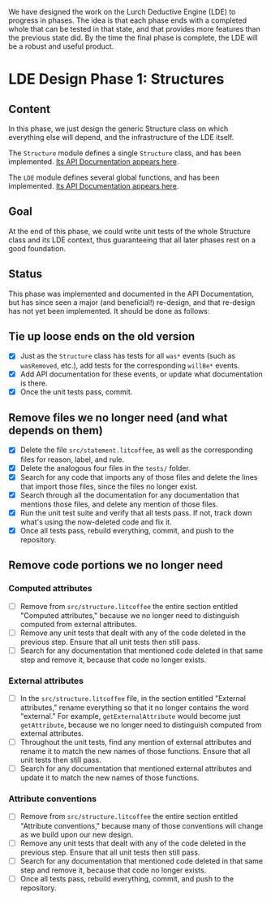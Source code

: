 
We have designed the work on the Lurch Deductive Engine (LDE) to progress in
phases.  The idea is that each phase ends with a completed whole that can be
tested in that state, and that provides more features than the previous
state did.  By the time the final phase is complete, the LDE will be a
robust and useful product.

# LDE Design Phase 1: Structures

## Content

In this phase, we just design the generic Structure class on which
everything else will depend, and the infrastructure of the LDE itself.

The `Structure` module defines a single `Structure` class, and has been
implemented. [Its API Documentation appears here](api-structures.md).

The `LDE` module defines several global functions, and has been implemented.
[Its API Documentation appears here](api-lde.md).

## Goal

At the end of this phase, we could write unit tests of the whole Structure
class and its LDE context, thus guaranteeing that all later phases rest on a
good foundation.

## Status

This phase was implemented and documented in the API Documentation, but has
since seen a major (and beneficial!) re-design, and that re-design has not
yet been implemented.  It should be done as follows:

## Tie up loose ends on the old version

 * [x] Just as the `Structure` class has tests for all `was*` events (such
   as `wasRemoved`, etc.), add tests for the corresponding `willBe*` events.
 * [x] Add API documentation for these events, or update what documentation
   is there.
 * [x] Once the unit tests pass, commit.

## Remove files we no longer need (and what depends on them)

 * [x] Delete the file `src/statement.litcoffee`, as well as the
   corresponding files for reason, label, and rule.
 * [x] Delete the analogous four files in the `tests/` folder.
 * [x] Search for any code that imports any of those files and delete the
   lines that import those files, since the files no longer exist.
 * [x] Search through all the documentation for any documentation that
   mentions those files, and delete any mention of those files.
 * [x] Run the unit test suite and verify that all tests pass.  If not,
   track down what's using the now-deleted code and fix it.
 * [x] Once all tests pass, rebuild everything, commit, and push to the
   repository.

## Remove code portions we no longer need

### Computed attributes

 * [ ] Remove from `src/structure.litcoffee` the entire section entitled
   "Computed attributes," because we no longer need to distinguish computed
   from external attributes.
 * [ ] Remove any unit tests that dealt with any of the code deleted in the
   previous step.  Ensure that all unit tests then still pass.
 * [ ] Search for any documentation that mentioned code deleted in that same
   step and remove it, because that code no longer exists.

### External attributes

 * [ ] In the `src/structure.litcoffee` file, in the section entitled
   "External attributes," rename everything so that it no longer contains
   the word "external."  For example, `getExternalAttribute` would become
   just `getAttribute`, because we no longer need to distinguish computed
   from external attributes.
 * [ ] Throughout the unit tests, find any mention of external attributes
   and rename it to match the new names of those functions.  Ensure that all
   unit tests then still pass.
 * [ ] Search for any documentation that mentioned external attributes and
   update it to match the new names of those functions.

### Attribute conventions

 * [ ] Remove from `src/structure.litcoffee` the entire section entitled
   "Attribute conventions," because many of those conventions will change
   as we build upon our new design.
 * [ ] Remove any unit tests that dealt with any of the code deleted in the
   previous step.  Ensure that all unit tests then still pass.
 * [ ] Search for any documentation that mentioned code deleted in that same
   step and remove it, because that code no longer exists.
 * [ ] Once all tests pass, rebuild everything, commit, and push to the
   repository.
